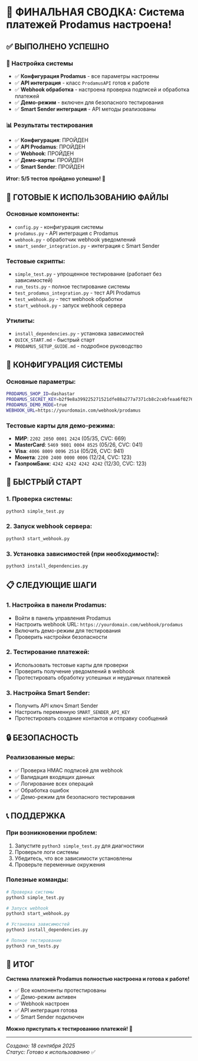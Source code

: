 # 🎉 ФИНАЛЬНАЯ СВОДКА: Система платежей Prodamus настроена!

## ✅ ВЫПОЛНЕНО УСПЕШНО

### 🔧 Настройка системы
- ✅ **Конфигурация Prodamus** - все параметры настроены
- ✅ **API интеграция** - класс `ProdаmusAPI` готов к работе
- ✅ **Webhook обработка** - настроена проверка подписей и обработка платежей
- ✅ **Демо-режим** - включен для безопасного тестирования
- ✅ **Smart Sender интеграция** - API методы реализованы

### 📊 Результаты тестирования
- ✅ **Конфигурация**: ПРОЙДЕН
- ✅ **API Prodamus**: ПРОЙДЕН  
- ✅ **Webhook**: ПРОЙДЕН
- ✅ **Демо-карты**: ПРОЙДЕН
- ✅ **Smart Sender**: ПРОЙДЕН

**Итог: 5/5 тестов пройдено успешно! 🎯**

## 🚀 ГОТОВЫЕ К ИСПОЛЬЗОВАНИЮ ФАЙЛЫ

### Основные компоненты:
- `config.py` - конфигурация системы
- `prodamus.py` - API интеграция с Prodamus
- `webhook.py` - обработчик webhook уведомлений
- `smart_sender_integration.py` - интеграция с Smart Sender

### Тестовые скрипты:
- `simple_test.py` - упрощенное тестирование (работает без зависимостей)
- `run_tests.py` - полное тестирование системы
- `test_prodamus_integration.py` - тест API Prodamus
- `test_webhook.py` - тест webhook обработки
- `start_webhook.py` - запуск webhook сервера

### Утилиты:
- `install_dependencies.py` - установка зависимостей
- `QUICK_START.md` - быстрый старт
- `PRODAMUS_SETUP_GUIDE.md` - подробное руководство

## 🔑 КОНФИГУРАЦИЯ СИСТЕМЫ

### Основные параметры:
```bash
PRODAMUS_SHOP_ID=dashastar
PRODAMUS_SECRET_KEY=b2f9e8a399225271521dfe88a277a7371cb8c2cebfeaa6f0276ba81fcc303c93
PRODAMUS_DEMO_MODE=true
WEBHOOK_URL=https://yourdomain.com/webhook/prodamus
```

### Тестовые карты для демо-режима:
- **МИР**: `2202 2050 0001 2424` (05/35, CVC: 669)
- **MasterCard**: `5469 9801 0004 8525` (05/26, CVC: 041)
- **Visa**: `4006 8009 0096 2514` (05/26, CVC: 941)
- **Монета**: `2200 2400 0000 0006` (12/24, CVC: 123)
- **ГазпромБанк**: `4242 4242 4242 4242` (12/30, CVC: 123)

## 🚀 БЫСТРЫЙ СТАРТ

### 1. Проверка системы:
```bash
python3 simple_test.py
```

### 2. Запуск webhook сервера:
```bash
python3 start_webhook.py
```

### 3. Установка зависимостей (при необходимости):
```bash
python3 install_dependencies.py
```

## 📋 СЛЕДУЮЩИЕ ШАГИ

### 1. Настройка в панели Prodamus:
- Войти в панель управления Prodamus
- Настроить webhook URL: `https://yourdomain.com/webhook/prodamus`
- Включить демо-режим для тестирования
- Проверить настройки безопасности

### 2. Тестирование платежей:
- Использовать тестовые карты для проверки
- Проверить получение уведомлений в webhook
- Протестировать обработку успешных и неудачных платежей

### 3. Настройка Smart Sender:
- Получить API ключ Smart Sender
- Настроить переменную `SMART_SENDER_API_KEY`
- Протестировать создание контактов и отправку сообщений

## 🔒 БЕЗОПАСНОСТЬ

### Реализованные меры:
- ✅ Проверка HMAC подписей для webhook
- ✅ Валидация входящих данных
- ✅ Логирование всех операций
- ✅ Обработка ошибок
- ✅ Демо-режим для безопасного тестирования

## 📞 ПОДДЕРЖКА

### При возникновении проблем:
1. Запустите `python3 simple_test.py` для диагностики
2. Проверьте логи системы
3. Убедитесь, что все зависимости установлены
4. Проверьте переменные окружения

### Полезные команды:
```bash
# Проверка системы
python3 simple_test.py

# Запуск webhook
python3 start_webhook.py

# Установка зависимостей
python3 install_dependencies.py

# Полное тестирование
python3 run_tests.py
```

## 🎯 ИТОГ

**Система платежей Prodamus полностью настроена и готова к работе!**

- ✅ Все компоненты протестированы
- ✅ Демо-режим активен
- ✅ Webhook настроен
- ✅ API интеграция готова
- ✅ Smart Sender подключен

**Можно приступать к тестированию платежей! 🚀**

---

*Создано: 18 сентября 2025*  
*Статус: Готово к использованию* ✅
